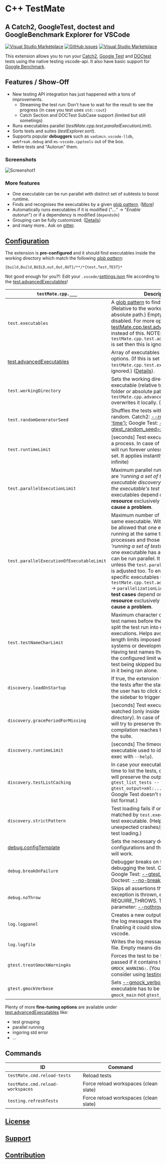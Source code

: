 # C++ TestMate

## A **Catch2**, **GoogleTest**, **doctest** and **GoogleBenchmark** Explorer for VSCode

[![Visual Studio Marketplace](https://img.shields.io/vscode-marketplace/v/matepek.vscode-catch2-test-adapter.svg)](https://marketplace.visualstudio.com/items?itemName=matepek.vscode-catch2-test-adapter)
[![GitHub issues](https://img.shields.io/github/issues/matepek/vscode-catch2-test-adapter?color=green)](https://github.com/matepek/vscode-catch2-test-adapter/issues)
[![Visual Studio Marketplace](https://img.shields.io/vscode-marketplace/d/matepek.vscode-catch2-test-adapter.svg)](https://marketplace.visualstudio.com/items?itemName=matepek.vscode-catch2-test-adapter)

This extension allows you to run your
[Catch2](https://github.com/catchorg/Catch2),
[Google Test](https://github.com/google/googletest)
and [DOCtest](https://github.com/doctest/doctest)
tests using the native testing vscode-api.
It also have basic support for [Google Benchmark](https://github.com/google/benchmark).

## Features / Show-Off

- New testing API integration has just happened with a tons of improvements.
  - Streaming the test run: Don't have to wait for the result to see the progress (in case you test uses `std::cout`)
  - Catch Section and DOCTest SubCase support (limited but still sometings)
- Runs executables parallel (_testMate.cpp.test.parallelExecutionLimit_).
- Sorts tests and suites (_testExplorer.sort_).
- Supports popular **debuggers** such as `vadimcn.vscode-lldb`, `webfreak.debug` and `ms-vscode.cpptools` out of the box.
- Retire tests and "Autorun" them.

### Screenshots

![Screenshot1](resources/Screenshot_2022-12-25.png)

### More features

- One executable can be run parallel with distinct set of subtests to boost runtime.
- Finds and recognises the executables by a given [glob pattern](https://code.visualstudio.com/docs/editor/codebasics#_advanced-search-options). ([More](#catch2TestExplorer_executables))
- Automatically runs executables if it is modified ("_..._" -> "_Enable autorun_") or if a dependency is modified (`dependsOn`)
- Grouping can be fully customized. ([Details](https://github.com/matepek/vscode-catch2-test-adapter/blob/master/documents/configuration/test.advancedExecutables.md#testgrouping))
- and many more.. Ask on [gitter](https://gitter.im/CppTestMate/community?utm_source=badge&utm_medium=badge&utm_campaign=pr-badge).

## [Configuration](https://github.com/matepek/vscode-catch2-test-adapter/tree/master/documents/configuration)

[settings.json]: https://code.visualstudio.com/docs/getstarted/settings
[test.advancedexecutables]: https://github.com/matepek/vscode-catch2-test-adapter/blob/master/documents/configuration/test.advancedExecutables.md
[debug.configtemplate]: https://github.com/matepek/vscode-catch2-test-adapter/blob/master/documents/configuration/debug.configTemplate.md

The extension is **pre-configured** and it should find executables inside the working directory
which match the following [_glob pattern_](https://code.visualstudio.com/docs/editor/codebasics#_advanced-search-options):

```
{build,Build,BUILD,out,Out,OUT}/**/*{test,Test,TEST}*
```

Not good enough for you?!: Edit your `.vscode/`[settings.json] file according to the [test.advancedExecutables]!

| `testMate.cpp.___`                        | Description                                                                                                                                                                                                                                                                                                                                                                                                                                                                                                                                                                                                       |
| ----------------------------------------- | ----------------------------------------------------------------------------------------------------------------------------------------------------------------------------------------------------------------------------------------------------------------------------------------------------------------------------------------------------------------------------------------------------------------------------------------------------------------------------------------------------------------------------------------------------------------------------------------------------------------- |
| `test.executables`                        | A [glob pattern](https://code.visualstudio.com/docs/editor/codebasics#_advanced-search-options) to find test executables. (Relative to the workspace folder or absolute path.) Empty string means disabled. For more option set [testMate.cpp.test.advancedExecutables](https://github.com/matepek/vscode-catch2-test-adapter/blob/master/documents/configuration/test.advancedExecutables.md) instead of this. NOTE: if `testMate.cpp.test.advancedExecutables` is set then this is ignored.                                                                                                                     |
| [test.advancedExecutables]                | Array of executables with a lot of options. (If this is set then `testMate.cpp.test.executables` is ignored.) ([Details](https://github.com/matepek/vscode-catch2-test-adapter/blob/master/documents/configuration/test.advancedExecutables.md)).                                                                                                                                                                                                                                                                                                                                                                 |
| `test.workingDirectory`                   | Sets the working directory of the test executable (relative to the workspace folder or absolute path). Note: `testMate.cpp.advancedExecutables` overwrites it locally. ([Variables](https://github.com/matepek/vscode-catch2-test-adapter/blob/master/documents/configuration/test.advancedExecutables.md#variables))                                                                                                                                                                                                                                                                                             |
| `test.randomGeneratorSeed`                | Shuffles the tests with the given random. Catch2: [--rng-seed (<integer> or 'time')](https://github.com/catchorg/Catch2/blob/master/docs/command-line.md#rng-seed); Google Test: [--gtest_random_seed=<integer>](https://github.com/google/googletest/blob/master/googletest/docs/advanced.md#shuffling-the-tests);                                                                                                                                                                                                                                                                                               |
| `test.runtimeLimit`                       | [seconds] Test executable is running in a process. In case of an infinite loop it will run forever unless this parameter is set. It applies instantly. (0 means infinite)                                                                                                                                                                                                                                                                                                                                                                                                                                         |
| `test.parallelExecutionLimit`             | Maximum parallel run of tasks. Tasks are _'running a set of tests'_, _'test executable discovery'_ and _'reload of the executable's test list'_. NOTE: If your executables depend on the **same resource** exclusively then this **could cause a problem**.                                                                                                                                                                                                                                                                                                                                                       |
| `test.parallelExecutionOfExecutableLimit` | Maximum number of execution of the same executable. With this config it can be allowed that one executable is running at the same time as multiple processes and those processes _'running a set of tests'_ parallel. Useful if one executable has a lot of tests which can be run parallel. It won't have effect unless the `test.parallelExecutionLimit` is adjusted too. To enable this just for specific executables use the `testMate.cpp.test.advancedExecutables` -> `parallelizationLimit`. NOTE: if your **test cases** depend on the **same resource** exclusively then this **could cause a problem**. |
| `test.testNameCharLimit`                  | Maximum character count for combined test names before the extension will split the test run into multiple executions. Helps avoid command line length limits imposed by the operating systems or development frameworks. Having test names that are longer than the configured limit will not result in that test being skipped but instead will result in it being ran alone.                                                                                                                                                                                                                                   |
| `discovery.loadOnStartup`                 | If true, the extension will try to load all the tests after the startup. Otherwise the user has to click on the Test icon on the sidebar to trigger the process.                                                                                                                                                                                                                                                                                                                                                                                                                                                  |
| `discovery.gracePeriodForMissing`         | [seconds] Test executables are being watched (only inside the workspace directory). In case of one recompiles it will try to preserve the test states. If compilation reaches timeout it will drop the suite.                                                                                                                                                                                                                                                                                                                                                                                                     |
| `discovery.runtimeLimit`                  | [seconds] The timeout of the test-executable used to identify it (Calls the exec with `--help`).                                                                                                                                                                                                                                                                                                                                                                                                                                                                                                                  |
| `discovery.testListCaching`               | In case your executable took too much time to list the tests, one can set this. It will preserve the output of `--gtest_list_tests --gtest_output=xml:...`. (Beware: Older Google Test doesn't support xml test list format.)                                                                                                                                                                                                                                                                                                                                                                                     |
| `discovery.strictPattern`                 | Test loading fails if one of the files matched by `test.executable` is not a test executable. (Helps noticing unexpected crashes/problems under test loading.)                                                                                                                                                                                                                                                                                                                                                                                                                                                    |
| [debug.configTemplate]                    | Sets the necessary debug configurations and the debug button will work.                                                                                                                                                                                                                                                                                                                                                                                                                                                                                                                                           |
| `debug.breakOnFailure`                    | Debugger breaks on failure while debugging the test. Catch2: [--break](https://github.com/catchorg/Catch2/blob/master/docs/command-line.md#breaking-into-the-debugger); Google Test: [--gtest_break_on_failure](https://github.com/google/googletest/blob/master/googletest/docs/advanced.md#turning-assertion-failures-into-break-points); Doctest: [--no-breaks](https://github.com/doctest/doctest/blob/master/doc/markdown/commandline.md)                                                                                                                                                                    |
| `debug.noThrow`                           | Skips all assertions that test that an exception is thrown, e.g. REQUIRE_THROWS. This is a Catch2 parameter: [--nothrow](https://github.com/catchorg/Catch2/blob/master/docs/command-line.md#eliding-assertions-expected-to-throw);                                                                                                                                                                                                                                                                                                                                                                               |
| `log.logpanel`                            | Creates a new output channel and write the log messages there. For debugging. Enabling it could slow down your vscode.                                                                                                                                                                                                                                                                                                                                                                                                                                                                                            |
| `log.logfile`                             | Writes the log message into the given file. Empty means disabled.                                                                                                                                                                                                                                                                                                                                                                                                                                                                                                                                                 |
| `gtest.treatGmockWarningAs`               | Forces the test to be failed even it is passed if it contains the string `GMOCK_WARNING:`. (You may should consider using [testing::StrictMock<T>](https://github.com/google/googletest/blob/master/googlemock/docs/cook_book.md#the-nice-the-strict-and-the-naggy-nicestrictnaggy))                                                                                                                                                                                                                                                                                                                              |
| `gtest.gmockVerbose`                      | Sets [--gmock_verbose=...](https://github.com/google/googletest/blob/master/googlemock/docs/cheat_sheet.md#flags). (Note: executable has to be linked to gmock `gmock_main` not `gtest_main`)                                                                                                                                                                                                                                                                                                                                                                                                                     |

Plenty of more **fine-tuning options** are available under [test.advancedExecutables] like:

- test grouping
- parallel running
- ingoring std error
- ...

## Commands

| ID                               | Command                               |
| -------------------------------- | ------------------------------------- |
| `testMate.cmd.reload-tests`      | Reload tests                          |
| `testMate.cmd.reload-workspaces` | Force reload workspaces (clean slate) |
| `testing.refreshTests`           | Force reload workspaces (clean slate) |

## [License](https://github.com/matepek/vscode-catch2-test-adapter/blob/master/LICENSE)

## [Support](https://github.com/matepek/vscode-catch2-test-adapter/blob/master/documents/support.md)

## [Contribution](CONTRIBUTING.md)
